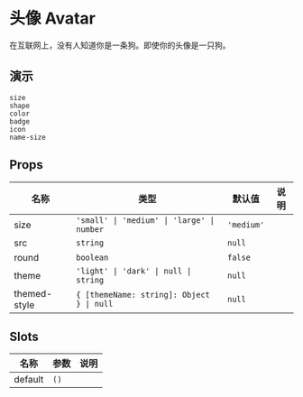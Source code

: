 # 头像 Avatar
在互联网上，没有人知道你是一条狗。即使你的头像是一只狗。
## 演示
```demo
size
shape
color
badge
icon
name-size
```
## Props
|名称|类型|默认值|说明|
|-|-|-|-|
|size|`'small' \| 'medium' \| 'large' \| number`| `'medium'`||
|src|`string`|`null`||
|round|`boolean`|`false`||
|theme|`'light' \| 'dark' \| null \| string`|`null`||
|themed-style|`{ [themeName: string]: Object } \| null`|`null`||

## Slots
|名称|参数|说明|
|-|-|-|
|default|`()`||

